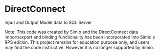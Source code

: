# DirectConnect
Input and Output Model data to SQL Server

Note: This code was created by Simio and the DirectConnect data import/export and binding functionality has been incorporated into Simio's RPS edition. 
This project remains for education purpose only, and users may find the code instructive. However it is no longer supported by Simio.

